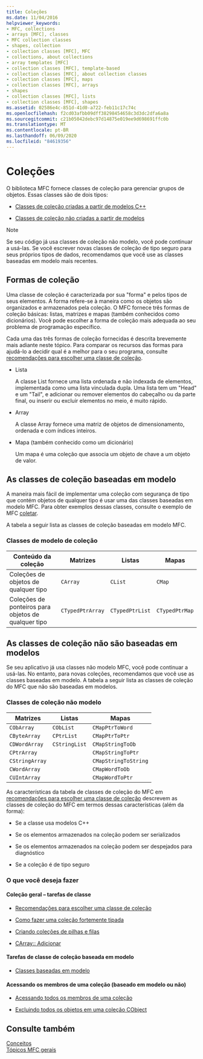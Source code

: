 ```yaml
---
title: Coleções
ms.date: 11/04/2016
helpviewer_keywords:
- MFC, collections
- arrays [MFC], classes
- MFC collection classes
- shapes, collection
- collection classes [MFC], MFC
- collections, about collections
- array templates [MFC]
- collection classes [MFC], template-based
- collection classes [MFC], about collection classes
- collection classes [MFC], maps
- collection classes [MFC], arrays
- shapes
- collection classes [MFC], lists
- collection classes [MFC], shapes
ms.assetid: 02586e4c-851d-41d0-a722-feb11c17c74c
ms.openlocfilehash: f2cd03afbb09dff38298454658c3d3dc2dfa6a8a
ms.sourcegitcommit: c21b05042debc97d14875e019ee9d698691ffc0b
ms.translationtype: MT
ms.contentlocale: pt-BR
ms.lasthandoff: 06/09/2020
ms.locfileid: "84619356"
---
```

# <a name="collections"></a>Coleções

O biblioteca MFC fornece classes de coleção para gerenciar grupos de objetos. Essas classes são de dois tipos:

- [Classes de coleção criadas a partir de modelos C++](#_core_the_template_based_collection_classes)

- [Classes de coleção não criadas a partir de modelos](#_core_the_collection_classes_not_based_on_templates)

> [!NOTE]
> Se seu código já usa classes de coleção não modelo, você pode continuar a usá-las. Se você escrever novas classes de coleção de tipo seguro para seus próprios tipos de dados, recomendamos que você use as classes baseadas em modelo mais recentes.

## <a name="collection-shapes"></a><a name="_core_collection_shapes"></a>Formas de coleção

Uma classe de coleção é caracterizada por sua "forma" e pelos tipos de seus elementos. A forma refere-se à maneira como os objetos são organizados e armazenados pela coleção. O MFC fornece três formas de coleção básicas: listas, matrizes e mapas (também conhecidos como dicionários). Você pode escolher a forma de coleção mais adequada ao seu problema de programação específico.

Cada uma das três formas de coleção fornecidas é descrita brevemente mais adiante neste tópico. Para comparar os recursos das formas para ajudá-lo a decidir qual é a melhor para o seu programa, consulte [recomendações para escolher uma classe de coleção](recommendations-for-choosing-a-collection-class.md).

- Lista

   A classe List fornece uma lista ordenada e não indexada de elementos, implementada como uma lista vinculada dupla. Uma lista tem um "Head" e um "Tail", e adicionar ou remover elementos do cabeçalho ou da parte final, ou inserir ou excluir elementos no meio, é muito rápido.

- Array

   A classe Array fornece uma matriz de objetos de dimensionamento, ordenada e com índices inteiros.

- Mapa (também conhecido como um dicionário)

   Um mapa é uma coleção que associa um objeto de chave a um objeto de valor.

## <a name="the-template-based-collection-classes"></a><a name="_core_the_template_based_collection_classes"></a>As classes de coleção baseadas em modelo

A maneira mais fácil de implementar uma coleção com segurança de tipo que contém objetos de qualquer tipo é usar uma das classes baseadas em modelo MFC. Para obter exemplos dessas classes, consulte o exemplo de MFC [coletar](../overview/visual-cpp-samples.md).

A tabela a seguir lista as classes de coleção baseadas em modelo MFC.

### <a name="collection-template-classes"></a>Classes de modelo de coleção

|Conteúdo da coleção|Matrizes|Listas|Mapas|
|-------------------------|------------|-----------|----------|
|Coleções de objetos de qualquer tipo|`CArray`|`CList`|`CMap`|
|Coleções de ponteiros para objetos de qualquer tipo|`CTypedPtrArray`|`CTypedPtrList`|`CTypedPtrMap`|

## <a name="the-collection-classes-not-based-on-templates"></a><a name="_core_the_collection_classes_not_based_on_templates"></a>As classes de coleção não são baseadas em modelos

Se seu aplicativo já usa classes não modelo MFC, você pode continuar a usá-las. No entanto, para novas coleções, recomendamos que você use as classes baseadas em modelo. A tabela a seguir lista as classes de coleção do MFC que não são baseadas em modelos.

### <a name="nontemplate-collection-classes"></a>Classes de coleção não modelo

|Matrizes|Listas|Mapas|
|------------|-----------|----------|
|`CObArray`|`CObList`|`CMapPtrToWord`|
|`CByteArray`|`CPtrList`|`CMapPtrToPtr`|
|`CDWordArray`|`CStringList`|`CMapStringToOb`|
|`CPtrArray`||`CMapStringToPtr`|
|`CStringArray`||`CMapStringToString`|
|`CWordArray`||`CMapWordToOb`|
|`CUIntArray`||`CMapWordToPtr`|

As características da tabela de classes de coleção do MFC em [recomendações para escolher uma classe de coleção](recommendations-for-choosing-a-collection-class.md) descrevem as classes de coleção do MFC em termos dessas características (além da forma):

- Se a classe usa modelos C++

- Se os elementos armazenados na coleção podem ser serializados

- Se os elementos armazenados na coleção podem ser despejados para diagnóstico

- Se a coleção é de tipo seguro

### <a name="what-do-you-want-to-do"></a>O que você deseja fazer

#### <a name="general-collection-class-tasks"></a>Coleção geral – tarefas de classe

- [Recomendações para escolher uma classe de coleção](recommendations-for-choosing-a-collection-class.md)

- [Como fazer uma coleção fortemente tipada](how-to-make-a-type-safe-collection.md)

- [Criando coleções de pilhas e filas](creating-stack-and-queue-collections.md)

- [CArray:: Adicionar](reference/carray-class.md#add)

#### <a name="template-based-collection-class-tasks"></a>Tarefas de classe de coleção baseada em modelo

- [Classes baseadas em modelo](template-based-classes.md)

#### <a name="accessing-the-members-of-a-collection-template-based-or-not"></a>Acessando os membros de uma coleção (baseado em modelo ou não)

- [Acessando todos os membros de uma coleção](accessing-all-members-of-a-collection.md)

- [Excluindo todos os objetos em uma coleção CObject](deleting-all-objects-in-a-cobject-collection.md)

## <a name="see-also"></a>Consulte também

[Conceitos](mfc-concepts.md)<br/>
[Tópicos MFC gerais](general-mfc-topics.md)
